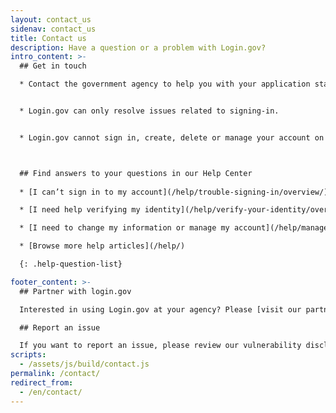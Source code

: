 ```yaml
---
layout: contact_us
sidenav: contact_us
title: Contact us
description: Have a question or a problem with Login.gov?
intro_content: >-
  ## Get in touch

  * Contact the government agency to help you with your application status, membership, eligibility, benefits or other concerns related to your account with that government agency. You can find the contact information on the agency’s website. 


  * Login.gov can only resolve issues related to signing-in.


  * Login.gov cannot sign in, create, delete or manage your account on your behalf. 



  ## Find answers to your questions in our Help Center 
  
  * [I can’t sign in to my account](/help/trouble-signing-in/overview/)

  * [I need help verifying my identity](/help/verify-your-identity/overview/)

  * [I need to change my information or manage my account](/help/manage-your-account/overview/)

  * [Browse more help articles](/help/)

  {: .help-question-list}

footer_content: >-
  ## Partner with login.gov

  Interested in using Login.gov at your agency? Please [visit our partners website](https://partners.login.gov/) or [contact us](https://share.hsforms.com/16DIoo--rTU2xbNW1MShkBg3ak9e).

  ## Report an issue

  If you want to report an issue, please review our vulnerability disclosure policy [vulnerability disclosure policy](https://18f.gsa.gov/vulnerability-disclosure-policy/ "Follow link") and contact us using our [vulnerability disclosure form](https://docs.google.com/forms/d/e/1FAIpQLScuo4xCzBlpLnoq7-bDAVAxtJci03by7S-Q-Z_JUBDloK01QA/viewform "Follow link").
scripts:
  - /assets/js/build/contact.js
permalink: /contact/
redirect_from:
  - /en/contact/
---
```

